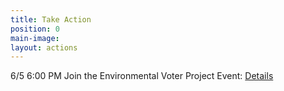 ```yaml
---
title: Take Action
position: 0
main-image: 
layout: actions
---
```


6/5 6:00 PM Join the Environmental Voter Project Event: [Details](http://www.indivisibleacton.org/action/2017/06/05/environmentalists-for-ga-06-slash-ossoff-training-call.html)

